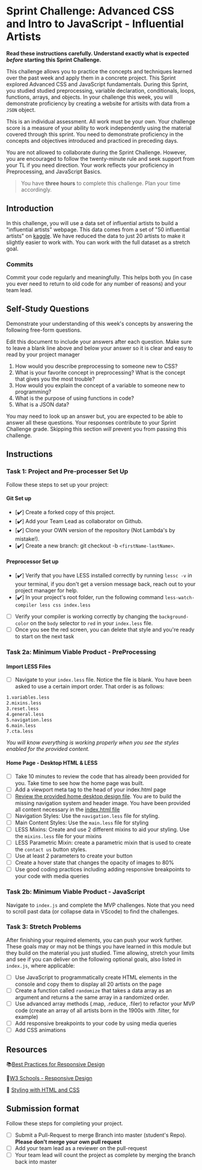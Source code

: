 # Sprint Challenge: Advanced CSS and Intro to JavaScript - Influential Artists

**Read these instructions carefully. Understand exactly what is expected _before_ starting this Sprint Challenge.**

This challenge allows you to practice the concepts and techniques learned over the past week and apply them in a concrete project. This Sprint explored Advanced CSS and JavaScript fundamentals. During this Sprint, you studied studied preprocessing, variable declaration, conditionals, loops, functions, arrays, and objects. In your challenge this week, you will demonstrate proficiency by creating a website for artisits with data from a `JSON` object.

This is an individual assessment. All work must be your own. Your challenge score is a measure of your ability to work independently using the material covered through this sprint. You need to demonstrate proficiency in the concepts and objectives introduced and practiced in preceding days.

You are not allowed to collaborate during the Sprint Challenge. However, you are encouraged to follow the twenty-minute rule and seek support from your TL if you need direction. Your work reflects your proficiency in Preprocessing, and JavaScript Basics.

> You have **three hours** to complete this challenge. Plan your time accordingly.

## Introduction

In this challenge, you will use a data set of influential artists to build a "influential artists" webpage. This data comes from a set of "50 influential artists" on [kaggle](https://www.kaggle.com/ikarus777/best-artworks-of-all-time). We have reduced the data to just 20 artists to make it slightly easier to work with. You can work with the full dataset as a stretch goal.

### Commits

Commit your code regularly and meaningfully. This helps both you (in case you ever need to return to old code for any number of reasons) and your team lead.

## Self-Study Questions

Demonstrate your understanding of this week's concepts by answering the following free-form questions.

Edit this document to include your answers after each question. Make sure to leave a blank line above and below your answer so it is clear and easy to read by your project manager

1. How would you describe preprocessing to someone new to CSS?
2. What is your favorite concept in preprocessing? What is the concept that gives you the most trouble?
3. How would you explain the concept of a variable to someone new to programming?
4. What is the purpose of using functions in code?
5. What is a JSON data?

You may need to look up an answer but, you are expected to be able to answer all these questions. Your responses contribute to your Sprint Challenge grade. Skipping this section _will_ prevent you from passing this challenge.

## Instructions

### Task 1: Project and Pre-processer Set Up

Follow these steps to set up your project:

#### Git Set up

- [✔️] Create a forked copy of this project.
- [✔️] Add your Team Lead as collaborator on Github.
- [✔️] Clone your OWN version of the repository (Not Lambda's by mistake!).
- [✔️] Create a new branch: git checkout -b `<firstName-lastName>`.

#### Preprocessor Set up

- [✔️] Verify that you have LESS installed correctly by running `lessc -v` in your terminal, if you don't get a version message back, reach out to your project manager for help.
- [✔️] In your project's root folder, run the following command `less-watch-compiler less css index.less`
- [ ] Verify your compiler is working correctly by changing the `background-color` on the `body` selector to `red` in your `index.less` file.
- [ ] Once you see the red screen, you can delete that style and you're ready to start on the next task

### Task 2a: Minimum Viable Product - PreProcessing

#### Import LESS Files

- [ ] Navigate to your `index.less` file. Notice the file is blank. You have been asked to use a certain import order. That order is as follows:

```markdown
1.variables.less
2.mixins.less
3.reset.less
4.general.less
5.navigation.less
6.main.less
7.cta.less
```

_You will know everything is working properly when you see the styles enabled for the provided content._

#### Home Page - Desktop HTML & LESS

- [ ] Take 10 minutes to review the code that has already been provided for you. Take time to see how the home page was built.
- [ ] Add a viewport meta tag to the head of your index.html page
- [ ] [Review the provided home desktop design file](design/Desktop.png). You are to build the missing navigation system and header image. You have been provided all content necessary in the [index.html file](index.html)
- [ ] Navigation Styles: Use the `navigation.less` file for styling.
- [ ] Main Content Styles: Use the `main.less` file for styling
- [ ] LESS Mixins: Create and use 2 different mixins to aid your styling. Use the `mixins.less` file for your mixins
- [ ] LESS Parametric Mixin: create a parametric mixin that is used to create the `contact us` button styles.
- [ ] Use at least 2 parameters to create your button
- [ ] Create a hover state that changes the opacity of images to 80%
- [ ] Use good coding practices including adding responsive breakpoints to your code with media queries

### Task 2b: Minimum Viable Product - JavaScript

Navigate to `index.js` and complete the MVP challenges. Note that you need to scroll past data (or collapse data in VScode) to find the challenges.

### Task 3: Stretch Problems

After finishing your required elements, you can push your work further. These goals may or may not be things you have learned in this module but they build on the material you just studied. Time allowing, stretch your limits and see if you can deliver on the following optional goals, also listed in `index.js`, where applicable:

- [ ] Use JavaScript to programmatically create HTML elements in the console and copy them to display all 20 artists on the page
- [ ] Create a function called `randomize` that takes a data array as an argument and returns a the same array in a randomized order.
- [ ] Use advanced array methods (.map, .reduce, .filer) to refactor your MVP code (create an array of all artists born in the 1900s with .filter, for example)
- [ ] Add responsive breakpoints to your code by using media queries
- [ ] Add CSS animations

## Resources

📚[Best Practices for Responsive Design](https://www.browserstack.com/guide/responsive-design-breakpoints)

🤝[W3 Schools - Responsive Design](https://www.w3schools.com/html/html_responsive.asp)

👀 [Styling with HTML and CSS](https://www.w3schools.com/html/html_css.asp)

## Submission format

Follow these steps for completing your project.

- [ ] Submit a Pull-Request to merge <firstName-lastName> Branch into master (student's Repo). **Please don't merge your own pull request**
- [ ] Add your team lead as a reviewer on the pull-request
- [ ] Your team lead will count the project as complete by merging the branch back into master
